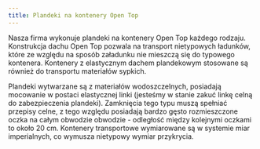 ```yaml
---
title: Plandeki na kontenery Open Top
---
```


Nasza firma wykonuje plandeki na kontenery Open Top każdego rodzaju. Konstrukcja
dachu Open Top pozwala na transport nietypowych ładunków, które ze względu na
sposób załadunku nie mieszczą się do typowego kontenera. Kontenery z elastycznym
dachem plandekowym stosowane są również do transportu materiałów sypkich.

Plandeki wytwarzane są z materiałów wodoszczelnych, posiadają mocowanie w
postaci elastycznej linki (jesteśmy w stanie zakuć linkę celną do zabezpieczenia
plandeki). Zamknięcia tego typu muszą spełniać przepisy celne, z tego względu
posiadają bardzo gęsto rozmieszczone oczka na całym obwodzie obwodzie -
odległość między kolejnymi oczkami to około 20 cm. Kontenery transportowe
wymiarowane są w systemie miar imperialnych, co wymusza nietypowy wymiar
przykrycia.
